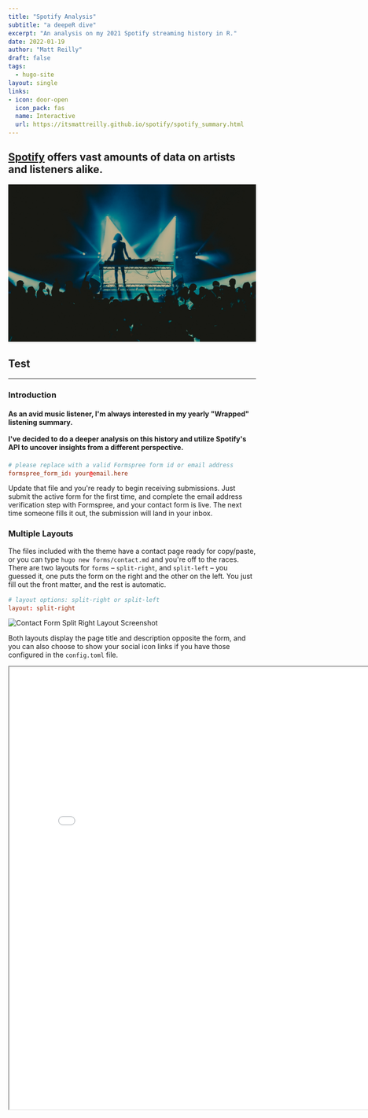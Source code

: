 ```yaml
---
title: "Spotify Analysis"
subtitle: "a deepeR dive"
excerpt: "An analysis on my 2021 Spotify streaming history in R."
date: 2022-01-19
author: "Matt Reilly"
draft: false
tags:
  - hugo-site
layout: single
links:
- icon: door-open
  icon_pack: fas
  name: Interactive
  url: https://itsmattreilly.github.io/spotify/spotify_summary.html
---
```


## [Spotify](https://www.spotify.com/us/) offers vast amounts of data on artists and listeners alike. 
![musicset](sophie.jpeg)


## Test
---

### Introduction


#### As an avid music listener, I'm always interested in my yearly "Wrapped" listening summary. <br><br> I've decided to do a deeper analysis on this history and utilize Spotify's API to uncover insights from a different perspective. 

```toml
# please replace with a valid Formspree form id or email address
formspree_form_id: your@email.here
```

Update that file and you're ready to begin receiving submissions. Just submit
the active form for the first time, and complete the email address verification
step with Formspree, and your contact form is live. The next time someone
fills it out, the submission will land in your inbox.

### Multiple Layouts

The files included with the theme have a contact page ready for copy/paste, or
you can type `hugo new forms/contact.md` and you're off to the races. There are two
layouts for `forms` – `split-right`, and `split-left` – you guessed it, one puts
the form on the right and the other on the left. You just fill out the front
matter, and the rest is automatic.

```toml
# layout options: split-right or split-left
layout: split-right
```

![Contact Form Split Right Layout Screenshot](built-in-contact-form-screenshot.png)

Both layouts display the page title and description opposite the form, and you
can also choose to show your social icon links if you have those configured in
the `config.toml` file.

<iframe src="peloton_summary.html" width="800" height="900px" data-external="1"></iframe>
